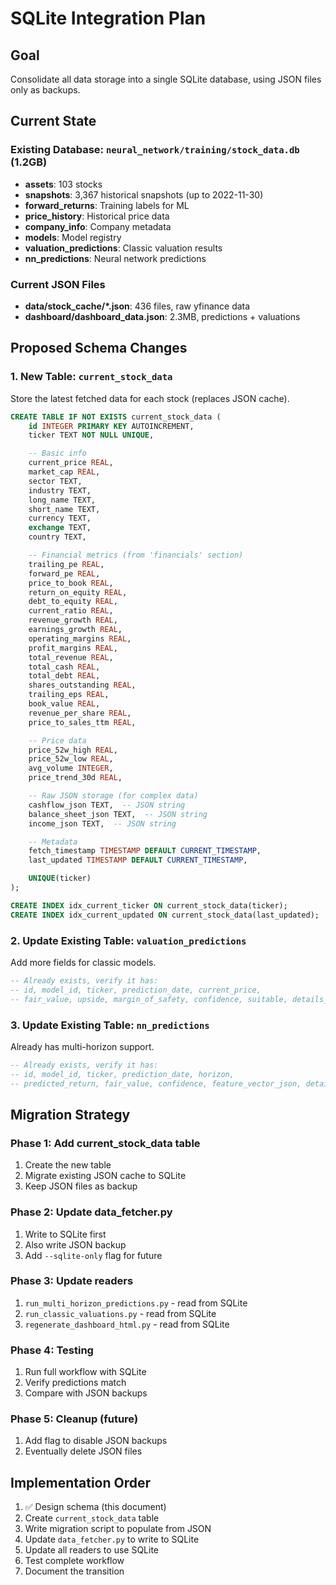 # SQLite Integration Plan

## Goal
Consolidate all data storage into a single SQLite database, using JSON files only as backups.

## Current State

### Existing Database: `neural_network/training/stock_data.db` (1.2GB)
- **assets**: 103 stocks
- **snapshots**: 3,367 historical snapshots (up to 2022-11-30)
- **forward_returns**: Training labels for ML
- **price_history**: Historical price data
- **company_info**: Company metadata
- **models**: Model registry
- **valuation_predictions**: Classic valuation results
- **nn_predictions**: Neural network predictions

### Current JSON Files
- **data/stock_cache/*.json**: 436 files, raw yfinance data
- **dashboard/dashboard_data.json**: 2.3MB, predictions + valuations

## Proposed Schema Changes

### 1. New Table: `current_stock_data`
Store the latest fetched data for each stock (replaces JSON cache).

```sql
CREATE TABLE IF NOT EXISTS current_stock_data (
    id INTEGER PRIMARY KEY AUTOINCREMENT,
    ticker TEXT NOT NULL UNIQUE,

    -- Basic info
    current_price REAL,
    market_cap REAL,
    sector TEXT,
    industry TEXT,
    long_name TEXT,
    short_name TEXT,
    currency TEXT,
    exchange TEXT,
    country TEXT,

    -- Financial metrics (from 'financials' section)
    trailing_pe REAL,
    forward_pe REAL,
    price_to_book REAL,
    return_on_equity REAL,
    debt_to_equity REAL,
    current_ratio REAL,
    revenue_growth REAL,
    earnings_growth REAL,
    operating_margins REAL,
    profit_margins REAL,
    total_revenue REAL,
    total_cash REAL,
    total_debt REAL,
    shares_outstanding REAL,
    trailing_eps REAL,
    book_value REAL,
    revenue_per_share REAL,
    price_to_sales_ttm REAL,

    -- Price data
    price_52w_high REAL,
    price_52w_low REAL,
    avg_volume INTEGER,
    price_trend_30d REAL,

    -- Raw JSON storage (for complex data)
    cashflow_json TEXT,  -- JSON string
    balance_sheet_json TEXT,  -- JSON string
    income_json TEXT,  -- JSON string

    -- Metadata
    fetch_timestamp TIMESTAMP DEFAULT CURRENT_TIMESTAMP,
    last_updated TIMESTAMP DEFAULT CURRENT_TIMESTAMP,

    UNIQUE(ticker)
);

CREATE INDEX idx_current_ticker ON current_stock_data(ticker);
CREATE INDEX idx_current_updated ON current_stock_data(last_updated);
```

### 2. Update Existing Table: `valuation_predictions`
Add more fields for classic models.

```sql
-- Already exists, verify it has:
-- id, model_id, ticker, prediction_date, current_price,
-- fair_value, upside, margin_of_safety, confidence, suitable, details_json
```

### 3. Update Existing Table: `nn_predictions`
Already has multi-horizon support.

```sql
-- Already exists, verify it has:
-- id, model_id, ticker, prediction_date, horizon,
-- predicted_return, fair_value, confidence, feature_vector_json, details_json
```

## Migration Strategy

### Phase 1: Add current_stock_data table
1. Create the new table
2. Migrate existing JSON cache to SQLite
3. Keep JSON files as backup

### Phase 2: Update data_fetcher.py
1. Write to SQLite first
2. Also write JSON backup
3. Add `--sqlite-only` flag for future

### Phase 3: Update readers
1. `run_multi_horizon_predictions.py` - read from SQLite
2. `run_classic_valuations.py` - read from SQLite
3. `regenerate_dashboard_html.py` - read from SQLite

### Phase 4: Testing
1. Run full workflow with SQLite
2. Verify predictions match
3. Compare with JSON backups

### Phase 5: Cleanup (future)
1. Add flag to disable JSON backups
2. Eventually delete JSON files

## Implementation Order

1. ✅ Design schema (this document)
2. Create `current_stock_data` table
3. Write migration script to populate from JSON
4. Update `data_fetcher.py` to write to SQLite
5. Update all readers to use SQLite
6. Test complete workflow
7. Document the transition
